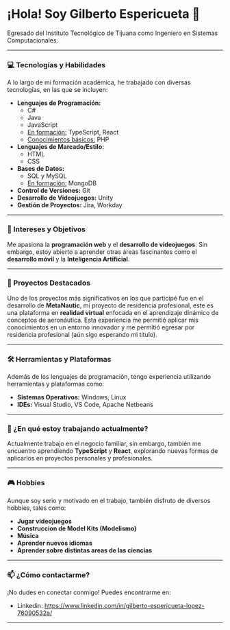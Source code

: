
  <h1>¡Hola! Soy Gilberto Espericueta 👋</h1>
  <p>Egresado del Instituto Tecnológico de Tijuana como Ingeniero en Sistemas Computacionales.</p>


---

### 💻 Tecnologías y Habilidades

A lo largo de mi formación académica, he trabajado con diversas tecnologías, en las que se incluyen:

* **Lenguajes de Programación:**
    * C#
    * Java
    * JavaScript
    * <ins>En formación:</ins> TypeScript, React
    * <ins>Conocimientos básicos:</ins> PHP
* **Lenguajes de Marcado/Estilo:**
    * HTML
    * CSS
* **Bases de Datos:**  
    * SQL y MySQL
    * <ins>En formación:</ins> MongoDB
* **Control de Versiones:** Git
* **Desarrollo de Videojuegos:** Unity
* **Gestión de Proyectos:** Jira, Workday

---

### 🌱 Intereses y Objetivos

Me apasiona la **programación web** y el **desarrollo de videojuegos**. Sin embargo, estoy abierto a aprender otras áreas fascinantes como el **desarrollo móvil** y la **Inteligencia Artificial**.

---

### 🚀 Proyectos Destacados

Uno de los proyectos más significativos en los que participé fue en el desarrollo de **MetaNautic**, mi proyecto de residencia profesional, este es una plataforma en **realidad virtual** enfocada en el aprendizaje dinámico de conceptos de aeronáutica. Esta experiencia me permitió aplicar mis conocimientos en un entorno innovador y me permitió egresar por residencia profesional (aún sigo esperando mi título).

---

### 🛠️ Herramientas y Plataformas

Además de los lenguajes de programación, tengo experiencia utilizando herramientas y plataformas como:

* **Sistemas Operativos:** Windows, Linux
* **IDEs:** Visual Studio, VS Code, Apache Netbeans

---

### 💼 ¿En qué estoy trabajando actualmente?

Actualmente trabajo en el negocio familiar, sin embargo, también me encuentro aprendiendo **TypeScript** y **React**, explorando nuevas formas de aplicarlos en proyectos personales y profesionales.

---

### 🎮 Hobbies

Aunque soy serio y motivado en el trabajo, también disfruto de diversos hobbies, tales como:
* **Jugar videojuegos**
* **Construccion de Model Kits (Modelismo)**
* **Música**
* **Aprender nuevos idiomas**
* **Aprender sobre distintas areas de las ciencias**

---

### 📫 ¿Cómo contactarme?

¡No dudes en conectar conmigo! Puedes encontrarme en:

* Linkedin: https://www.linkedin.com/in/gilberto-espericueta-lopez-76090532a/
  
---

